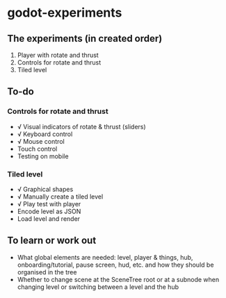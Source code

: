 # godot-experiments

## The experiments (in created order)

1. Player with rotate and thrust
1. Controls for rotate and thrust
1. Tiled level

## To-do

### Controls for rotate and thrust

- √ Visual indicators of rotate & thrust (sliders)
- √ Keyboard control
- √ Mouse control
- Touch control
- Testing on mobile

### Tiled level

- √ Graphical shapes
- √ Manually create a tiled level
- √ Play test with player
- Encode level as JSON
- Load level and render

## To learn or work out

- What global elements are needed: level, player & things, hub, onboarding/tutorial, pause screen, hud, etc. and how they should be organised in the tree
- Whether to change scene at the SceneTree root or at a subnode when changing level or switching between a level and the hub